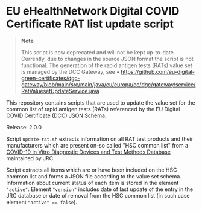 # EU eHealthNetwork Digital COVID Certificate RAT list update script




> **Note**
> 
> This script is now deprecated and will not be kept up-to-date. Currently, due to changes in the source JSON format the script is not functional. The generation of the rapid antigen tests (RATs) value set is managed by the DCC Gateway,
> see •	https://github.com/eu-digital-green-certificates/dgc-gateway/blob/main/src/main/java/eu/europa/ec/dgc/gateway/service/RatValuesetUpdateService.java

This repository contains scripts that are used to update the value set for the common list of rapid antigen tests (RATs) referenced by the EU Digital COVID Certificate (DCC) [JSON Schema](https://github.com/ehn-dcc-development/ehn-dcc-schema).

Release: 2.0.0

Script `update-rat.sh` extracts information on all RAT test products and their manufacturers which are present on-so called "HSC common list" from a [COVID-19 In Vitro Diagnostic Devices and Test Methods Database](https://covid-19-diagnostics.jrc.ec.europa.eu/devices) maintained by JRC.

Script extracts all items which are or have been included on the HSC common list and forms a JSON file according to the value set schema. Information about current status of each item is stored in the element `"active"`. Element `"version"` includes date of last update of the entry in the JRC database or date of removal from the HSC common list (in such case element `"active" == false`).
